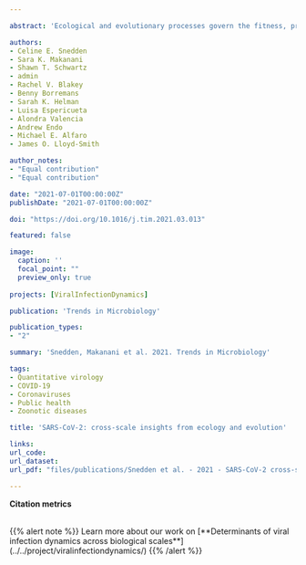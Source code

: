 ```yaml
---

abstract: 'Ecological and evolutionary processes govern the fitness, propagation, and interactions of organisms through space and time, and viruses are no exception. While coronavirus disease 2019 (COVID-19) research has primarily emphasized virological, clinical, and epidemiological perspectives, crucial aspects of the pandemic are fundamentally ecological or evolutionary. Here, we highlight five conceptual domains of ecology and evolution - invasion, consumer-resource interactions, spatial ecology, diversity, and adaptation - that illuminate (sometimes unexpectedly) the emergence and spread of severe acute respiratory syndrome coronavirus 2 (SARS-CoV-2). We describe the applications of these concepts across levels of biological organization and spatial scales, including within individual hosts, host populations, and multispecies communities. Together, these perspectives illustrate the integrative power of ecological and evolutionary ideas and highlight the benefits of interdisciplinary thinking for understanding emerging viruses.'

authors: 
- Celine E. Snedden
- Sara K. Makanani
- Shawn T. Schwartz
- admin
- Rachel V. Blakey
- Benny Borremans
- Sarah K. Helman
- Luisa Espericueta
- Alondra Valencia
- Andrew Endo
- Michael E. Alfaro
- James O. Lloyd-Smith

author_notes:
- "Equal contribution"
- "Equal contribution"

date: "2021-07-01T00:00:00Z"
publishDate: "2021-07-01T00:00:00Z"

doi: "https://doi.org/10.1016/j.tim.2021.03.013"

featured: false

image:
  caption: ''
  focal_point: ""
  preview_only: true
  
projects: [ViralInfectionDynamics]

publication: 'Trends in Microbiology'

publication_types:
- "2"

summary: 'Snedden, Makanani et al. 2021. Trends in Microbiology'

tags:
- Quantitative virology
- COVID-19
- Coronaviruses
- Public health
- Zoonotic diseases

title: 'SARS-CoV-2: cross-scale insights from ecology and evolution'

links:
url_code: 
url_dataset: 
url_pdf: "files/publications/Snedden et al. - 2021 - SARS-CoV-2 cross-scale insights from ecology.pdf"

---
```


<!--Snedden C.E.\*, Makanani S.K\*, Schwartz S.T., Gamble A., Blakey R.V., Borremans B., Helman S.K., Espericueta L., Valencia A., Endo A., Alfaro M.E. and Lloyd-Smith J.O. (2021). SARS-CoV-2: cross-scale insights from ecology and evolution. *Trends in Microbiology* 29, 593-605 (*equal contribution).-->

**Citation metrics**

<!-- For the Altmetric badge -->
<script type='text/javascript' src='https://d1bxh8uas1mnw7.cloudfront.net/assets/embed.js'></script>

<!-- Table with badges -->
<div class="row">
  <div class="col-12 col-lg-8">
    <div class="row">
      <div class="col-md-8">
      <!-- Dimensions badge -->
      <span class="__dimensions_badge_embed__" data-doi="10.1016/j.tim.2021.03.013" data-hide-zero-citations="true" data-legend="hover-right" data-style="small_circle"></span><script async src="https://badge.dimensions.ai/badge.js" charset="utf-8"></script>
       </div>
       <div class="col-md-4">
       <!-- Altmetric badge -->
       <div data-badge-popover="right" data-badge-type="donut" data-doi="10.1016/j.tim.2021.03.013" data-hide-less-than="10" class="altmetric-embed"></div>
       </div>
    </div>
  </div>
</div>

<br>
{{% alert note %}}
Learn more about our work on [**Determinants of viral infection dynamics across biological scales**](../../project/viralinfectiondynamics/) 
{{% /alert %}}